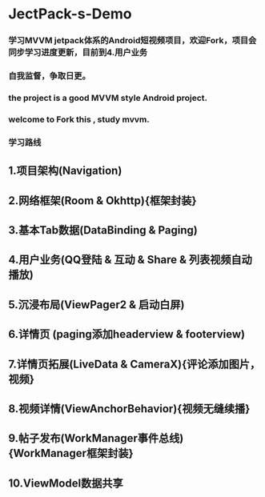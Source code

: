 # JectPack-s-Demo

### 学习MVVM jetpack体系的Android短视频项目，欢迎Fork，项目会同步学习进度更新，目前到4.用户业务
### 自我监督，争取日更。
### the project is a good MVVM style Android project.
### welcome to Fork this , study mvvm.

### 学习路线
## 1.项目架构(Navigation)
## 2.网络框架(Room & Okhttp){框架封装}
## 3.基本Tab数据(DataBinding & Paging)
## 4.用户业务(QQ登陆 & 互动 & Share & 列表视频自动播放)
## 5.沉浸布局(ViewPager2 & 启动白屏)
## 6.详情页 (paging添加headerview & footerview)
## 7.详情页拓展(LiveData & CameraX){评论添加图片，视频}
## 8.视频详情(ViewAnchorBehavior){视频无缝续播}
## 9.帖子发布(WorkManager事件总线){WorkManager框架封装}
## 10.ViewModel数据共享


